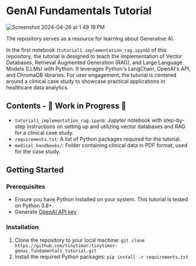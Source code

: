 # GenAI Fundamentals Tutorial

![Screenshot 2024-04-26 at 1 49 18 PM](https://github.com/tinytimor/tinytimor-genai_fundamentals_tutorial/assets/108763451/a554615d-e8f3-4df8-bf67-cb8c0d5e563e)


The repository serves as a resource for learning about Generative AI. 

In the first notebook (`tutorial1_implementation_rag.ipynb`) of this repository, the tutorial is designed to teach the implementation of Vector Databases, Retrieval Augmented Generation (RAG), and Large Language Models (LLMs) with Python. It leverages Python's LangChain, OpenAI's API, and ChromaDB libraries. For user engagement, the tutorial is centered around a clinical case study to showcase practical applications in healthcare data analytics.

## Contents - 🚧 Work in Progress 🚧

- `tutorial1_implementation_rag.ipynb`: Jupyter notebook with step-by-step instructions on setting up and utilizing vector databases and RAG for a clinical case study.
- `requirements.txt`: A list of Python packages required for the tutorial.
- `medical_handbooks/`: Folder containing clinical data in PDF format, used for the case study.

## Getting Started

### Prerequisites

+ Ensure you have Python installed on your system. This tutorial is tested on Python 3.8+.
+ Generate [OpenAI API key](https://openai.com/)

### Installation
1. Clone the repository to your local machine: `git clone https://github.com/tinytimor/tinytimor-genai_fundamentals_tutorial.git`
2. Install the required Python packages: `pip install -r requirements.txt`
